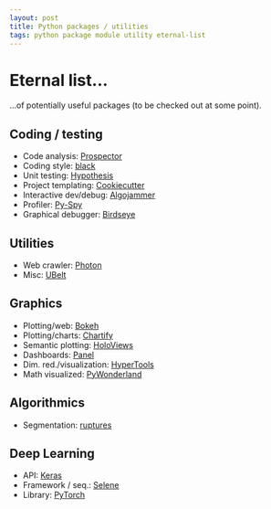 ```yaml
---
layout: post
title: Python packages / utilities
tags: python package module utility eternal-list
---
```


# Eternal list...

...of potentially useful packages (to be checked out at some point).

## Coding / testing

- Code analysis: [Prospector](https://prospector.readthedocs.io)
- Coding style: [black](https://black.readthedocs.io)
- Unit testing: [Hypothesis](https://hypothesis.readthedocs.io)
- Project templating: [Cookiecutter](https://cookiecutter.readthedocs.io)
- Interactive dev/debug: [Algojammer](https://github.com/ChrisKnott/Algojammer)
- Profiler: [Py-Spy](https://github.com/benfred/py-spy)
- Graphical debugger: [Birdseye](https://birdseye.readthedocs.io)

## Utilities

- Web crawler: [Photon](https://github.com/s0md3v/Photon)
- Misc: [UBelt](https://ubelt.readthedocs.io)

## Graphics

- Plotting/web: [Bokeh](https://bokeh.pydata.org)
- Plotting/charts: [Chartify](https://github.com/spotify/chartify)
- Semantic plotting: [HoloViews](http://holoviews.org)
- Dashboards: [Panel](https://panel.pyviz.org)
- Dim. red./visualization: [HyperTools](https://hypertools.readthedocs.io)
- Math visualized: [PyWonderland](https://github.com/neozhaoliang/pywonderland)

## Algorithmics
- Segmentation: [ruptures](http://ctruong.perso.math.cnrs.fr/ruptures-docs)

## Deep Learning

- API: [Keras](https://keras.io)
- Framework / seq.: [Selene](https://github.com/FunctionLab/selene)
- Library: [PyTorch](https://pytorch.org)